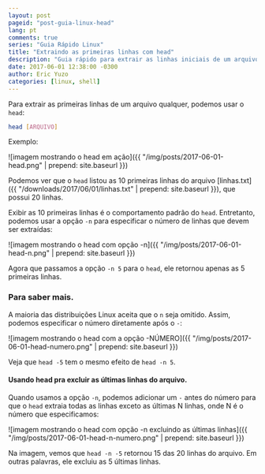 ```yaml
---
layout: post
pageid: "post-guia-linux-head"
lang: pt
comments: true
series: "Guia Rápido Linux"
title: "Extraindo as primeiras linhas com head"
description: "Guia rápido para extrair as linhas iniciais de um arquivo usando o head."
date: 2017-06-01 12:38:00 -0300
author: Eric Yuzo
categories: [linux, shell]
---
```

Para extrair as primeiras linhas de um arquivo qualquer, podemos usar o `head`:

```bash
head [ARQUIVO]
```

Exemplo:

![imagem mostrando o head em ação]({{ "/img/posts/2017-06-01-head.png" | prepend: site.baseurl }})

Podemos ver que o `head` listou as 10 primeiras linhas do arquivo [linhas.txt]({{ "/downloads/2017/06/01/linhas.txt" | prepend: site.baseurl }}), que possui 20 linhas.

Exibir as 10 primeiras linhas é o comportamento padrão do `head`. Entretanto, podemos usar a opção `-n` para especificar o número de linhas que devem ser extraídas:

![imagem mostrando o head com opção -n]({{ "/img/posts/2017-06-01-head-n.png" | prepend: site.baseurl }})

Agora que passamos a opção `-n 5` para o `head`, ele retornou apenas as 5 primeiras linhas.

### Para saber mais.

A maioria das distribuições Linux aceita que o `n` seja omitido. Assim, podemos especificar o número diretamente após o `-`:

![imagem mostrando o head com a opção -NÚMERO]({{ "/img/posts/2017-06-01-head-numero.png" | prepend: site.baseurl }})

Veja que `head -5` tem o mesmo efeito de `head -n 5`.

#### Usando head pra excluir as últimas linhas do arquivo.

Quando usamos a opção `-n`, podemos adicionar um `-` antes do número para que o `head` extraia todas as linhas exceto as últimas N linhas, onde N é o número que especificamos:

![imagem mostrando o head com opção -n excluindo as últimas linhas]({{ "/img/posts/2017-06-01-head-n-numero.png" | prepend: site.baseurl }})

Na imagem, vemos que `head -n -5` retornou 15 das 20 linhas do arquivo. Em outras palavras, ele excluiu as 5 últimas linhas.
